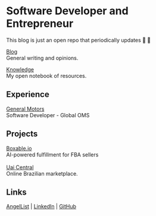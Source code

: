 # Software Developer and Entrepreneur

This blog is just an open repo that periodically updates :tada: :100:

[Blog](/blog/) <br />General writing and opinions.

[Knowledge](/knowledge/) <br />My open notebook of resources.

## Experience

<a href="https://gm.com">General Motors</a><br />Software Developer - Global OMS

## Projects

[Boxable.io](/boxable/) <br />AI-powered fulfillment for FBA sellers</br></br>
[Uai Central](/uai/) <br />Online Brazilian marketplace.

## Links

<a href="https://angel.co/u/nicoestrada">AngelList</a> <a>|</a>
<a href="https://linkedin.com/in/nico-estrada">LinkedIn</a> <a>|</a>
<a href="https://github.com/nicoestrada">GitHub</a></a>

